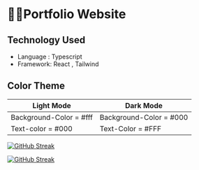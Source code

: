 # 🙎‍♂️Portfolio Website

## Technology Used
- Language : Typescript
- Framework: React , Tailwind



## Color Theme

| Light Mode | Dark Mode |
| ------------- | --------------- |
| Background-Color = #fff | Background-Color = #000 |
| Text-color = #000 | Text-Color = #FFF |

<!-- <table style="border: 1px solid #fff;">
  <tr>
    <th>☀️Light Mode</th>
    <th>🌙Dark  Mode</th>
  </tr>
  <tr>
    <td>Light Mode</td>
    <td>Dark Mode Mode</td>
  </tr>
  <tr>
    <td>Light Mode</td>
    <td>Dark Mode Mode</td>
  </tr>
  <tr>
    <td>Light Mode</td>
    <td>Dark Mode Mode</td>
  </tr>
</table> -->

<a href="https://git.io/streak-stats"><img src="https://streak-stats.demolab.com?user=anikdey13&theme=buefy-dark&card_height=245" alt="GitHub Streak" /></a>

[![GitHub Streak](https://streak-stats.demolab.com?user=anikdey13&theme=buefy-dark&card_height=245)](https://git.io/streak-stats)